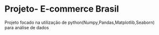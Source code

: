 # Projeto- E-commerce Brasil
Projeto focado na utilização de python(Numpy,Pandas,Matplotlib,Seaborn) para análise de dados
